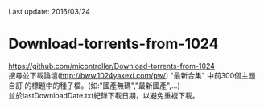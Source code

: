 Last update: 2016/03/24

# Download-torrents-from-1024
<a href="https://github.com/micontroller/Download-torrents-from-1024">https://github.com/micontroller/Download-torrents-from-1024</a>
<br />
搜尋並下載論壇(http://bww.1024yakexi.com/pw/) "最新合集" 中前300個主題 自訂 的標題中的種子檔。(如:"國產無碼","最新國產",...)<br />
並於lastDownloadDate.txt紀錄下載日期，以避免重複下載。<br />
